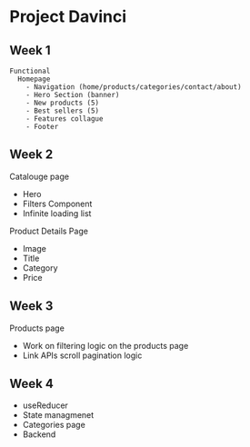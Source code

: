 # Project Davinci

## Week 1

```
Functional
  Homepage
    - Navigation (home/products/categories/contact/about)
    - Hero Section (banner)
    - New products (5)
    - Best sellers (5)
    - Features collague
    - Footer
```

## Week 2

Catalouge page

- Hero
- Filters Component
- Infinite loading list

Product Details Page

- Image
- Title
- Category
- Price

## Week 3

Products page
- Work on filtering logic on the products page
- Link APIs scroll pagination logic

## Week 4

- useReducer
- State managmenet
- Categories page
- Backend